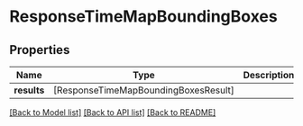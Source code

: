 # ResponseTimeMapBoundingBoxes

## Properties
Name | Type | Description | Notes
------------ | ------------- | ------------- | -------------
**results** | [ResponseTimeMapBoundingBoxesResult] |  | 

[[Back to Model list]](../README.md#documentation-for-models) [[Back to API list]](../README.md#documentation-for-api-endpoints) [[Back to README]](../README.md)



